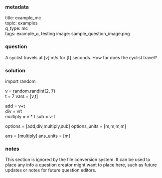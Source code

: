 ### metadata
  title: example_mc  
  topic: examples   
  q_type: mc  
  tags: example_q, testing
  image: sample_question_image.png

  
### question
  A cyclist travels at [v] m/s for [t] seconds.
  How far does the cyclist travel?
  
### solution
  import random
  
  v = random.randint(2, 7)  
  t = 7
  vars = [v,t]
  

  add = v+t  
  div = v/t  
  multiply = v * t
  sub = v-t
  
  options = [add,div,multiply,sub]
  options_units = [m,m,m,m]
  
  ans = [multiply]
  ans_units = [m]
  
### notes
  This section is ignored by the file conversion system. It can be used to place any info a question creator might want to place here, such as future updates or notes for future question editors. 
